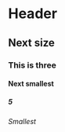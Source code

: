 # Header #

## Next size ##

### This is three ###

#### Next smallest ####

##### 5 #####

###### Smallest ######
